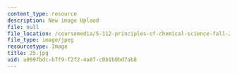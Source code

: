 ```yaml
---
content_type: resource
description: New image Uplaod
file: null
file_location: /coursemedia/5-112-principles-of-chemical-science-fall-2005/a069fbdcb7f9f2f24a87c0b1b0bd7ab8_25.jpg
file_type: image/jpeg
resourcetype: Image
title: 25.jpg
uid: a069fbdc-b7f9-f2f2-4a87-c0b1b0bd7ab8
---
```

